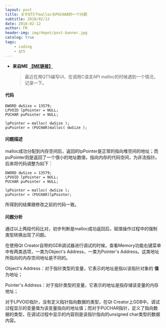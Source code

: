 ```yaml
---
layout: post
title: 关于QT5下malloc与PUCHAR的一个问题
subtitle: 2018/02/12
date: 2018-02-12
author: FR
header-img: img/depot/post-banner.jpg
catalog: true
tags:
    - coding
    - qt5
---
```


- **来自ME [【ME链接】](http://myself)**

  > 最近在用QT5编写UI，在调用C语言API malloc的时候遇到一个情况，记录一下。
  
#### 代码
```
DWORD dwSize = 13579;
LPVOID lpPointer = NULL;
PUCHAR puPointer = NULL;

lpPointer = malloc( dwSize );
puPointer = (PUCHAR)malloc( dwSize );
``` 

#### 问题描述
malloc成功分配到内存空间后，返回的lpPointer是正常的指向堆空间的地址；而puPointer则是返回了一个很小的地址数值，指向内存的代码空间，为非法指针。后来将代码调整为如下：
```
DWORD dwSize = 13579;
LPVOID lpPointer = NULL;
PUCHAR puPointer = NULL;

lpPointer = malloc( dwSize );
puPointer = (PUCHAR)lpPointer;
```
所得到的结果跟修改之前的代码一致。

#### 问题分析
通过以上两段代码比对，初步判断是malloc成功返回后，赋值操作过程中的强制类型转换出现了问题。

在使用Qt Creator自带的GDB调试器进行调试的时候，查看Memory功能右键菜单中有两类选项，一类为Object's Address，一类为Pointer's Address。这类地址所指向的内存空间地址是不同的。

Object's Address：对于指针类型的变量，它表示的地址是指以该指针对象的 **值** 为地址；

Pointer's Address：对于指针类型的变量，它表示的地址是指存储该变量的内存地址；

对于LPVOID指针，没有定义指针指向数据的类型，在Qt Creator上GDB中，调试过程显示的变量值为该变量指向的地址值；而对于PUCHAR指针，定义了指向数据的类型，在调试过程中显示的内容则是该指针指向的unsigned char类型的数据内容。